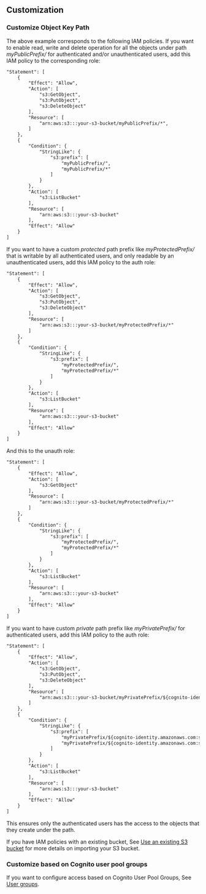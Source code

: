 ## Customization 

### Customize Object Key Path 

<inline-fragment platform="js" src="~/lib/storage/fragments/js/configureaccess/50_custom_prefix.md"></inline-fragment>
<inline-fragment platform="ios" src="~/lib/storage/fragments/ios/configureaccess/50_custom_prefix.md"></inline-fragment>
<inline-fragment platform="android" src="~/lib/storage/fragments/android/configureaccess/50_custom_prefix.md"></inline-fragment>
<inline-fragment platform="flutter" src="~/lib/storage/fragments/flutter/configureaccess/50_custom_prefix.md"></inline-fragment>

The above example corresponds to the following IAM policies. If you want to enable read, write and delete operation for all the objects under path *myPublicPrefix/* for authenticated and/or unauthenticated users, add this IAM policy to the corresponding role:

```xml
"Statement": [
    {
        "Effect": "Allow",
        "Action": [
            "s3:GetObject",
            "s3:PutObject",
            "s3:DeleteObject"
        ],
        "Resource": [
            "arn:aws:s3:::your-s3-bucket/myPublicPrefix/*",
        ]
    },
    {
        "Condition": {
            "StringLike": {
                "s3:prefix": [
                    "myPublicPrefix/",
                    "myPublicPrefix/*"
                ]
            }
        },
        "Action": [
            "s3:ListBucket"
        ],
        "Resource": [
            "arn:aws:s3:::your-s3-bucket"
        ],
        "Effect": "Allow"
    }
]
```

If you want to have a custom *protected* path prefix like *myProtectedPrefix/* that is writable by all authenticated users, and only readable by an unauthenticated users, add this IAM policy to the auth role:

```xml
"Statement": [
    {
        "Effect": "Allow",
        "Action": [
            "s3:GetObject",
            "s3:PutObject",
            "s3:DeleteObject"
        ],
        "Resource": [
            "arn:aws:s3:::your-s3-bucket/myProtectedPrefix/*"
        ]
    },
    {
        "Condition": {
            "StringLike": {
                "s3:prefix": [
                    "myProtectedPrefix/",
                    "myProtectedPrefix/*"
                ]
            }
        },
        "Action": [
            "s3:ListBucket"
        ],
        "Resource": [
            "arn:aws:s3:::your-s3-bucket"
        ],
        "Effect": "Allow"
    }
]
```

And this to the unauth role:
```xml
"Statement": [
    {
        "Effect": "Allow",
        "Action": [
            "s3:GetObject"
        ],
        "Resource": [
            "arn:aws:s3:::your-s3-bucket/myProtectedPrefix/*"
        ]
    },
    {
        "Condition": {
            "StringLike": {
                "s3:prefix": [
                    "myProtectedPrefix/",
                    "myProtectedPrefix/*"
                ]
            }
        },
        "Action": [
            "s3:ListBucket"
        ],
        "Resource": [
            "arn:aws:s3:::your-s3-bucket"
        ],
        "Effect": "Allow"
    }
]
```

If you want to have custom *private* path prefix like *myPrivatePrefix/* for authenticated users, add this IAM policy to the auth role:
```xml
"Statement": [
    {
        "Effect": "Allow",
        "Action": [
            "s3:GetObject",
            "s3:PutObject",
            "s3:DeleteObject"
        ],
        "Resource": [
            "arn:aws:s3:::your-s3-bucket/myPrivatePrefix/${cognito-identity.amazonaws.com:sub}/*"
        ]
    },
    {
        "Condition": {
            "StringLike": {
                "s3:prefix": [
                    "myPrivatePrefix/${cognito-identity.amazonaws.com:sub}/",
                    "myPrivatePrefix/${cognito-identity.amazonaws.com:sub}/*"
                ]
            }
        },
        "Action": [
            "s3:ListBucket"
        ],
        "Resource": [
            "arn:aws:s3:::your-s3-bucket"
        ],
        "Effect": "Allow"
    }
]
```
This ensures only the authenticated users has the access to the objects that they create under the path.

If you have IAM policies with an existing bucket, See [Use an existing S3 bucket](~/cli/storage/import.md) for more details on importing your S3 bucket.

### Customize based on Cognito user pool groups

If you want to configure access based on Cognito User Pool Groups, See [User groups](~/cli/auth/groups.md).

<inline-fragment platform="js" src="~/lib/storage/fragments/js/configureaccess/60_custom_prefix_groups.md"></inline-fragment>
<inline-fragment platform="ios" src="~/lib/storage/fragments/ios/configureaccess/60_custom_prefix_groups.md"></inline-fragment>
<inline-fragment platform="android" src="~/lib/storage/fragments/android/configureaccess/60_custom_prefix_groups.md"></inline-fragment>
<inline-fragment platform="flutter" src="~/lib/storage/fragments/flutter/configureaccess/60_custom_prefix_groups.md"></inline-fragment>

